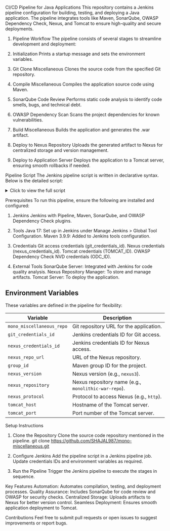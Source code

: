 CI/CD Pipeline for Java Applications
This repository contains a Jenkins pipeline configuration for building, testing, and deploying a Java application. The pipeline integrates tools like Maven, SonarQube, OWASP Dependency Check, Nexus, and Tomcat to ensure high-quality and secure deployments.

1. Pipeline Workflow
The pipeline consists of several stages to streamline development and deployment:

2. Initialization
Prints a startup message and sets the environment variables.

3. Git Clone Miscellaneous
Clones the source code from the specified Git repository.

4. Compile Miscellaneous
Compiles the application source code using Maven.

5. SonarQube Code Review
Performs static code analysis to identify code smells, bugs, and technical debt.

6. OWASP Dependency Scan
Scans the project dependencies for known vulnerabilities.

7. Build Miscellaneous
Builds the application and generates the .war artifact.

8. Deploy to Nexus Repository
Uploads the generated artifact to Nexus for centralized storage and version management.

9. Deploy to Application Server
Deploys the application to a Tomcat server, ensuring smooth rollbacks if needed.

Pipeline Script
The Jenkins pipeline script is written in declarative syntax. Below is the detailed script:

<details> <summary>Click to view the full script</summary>
pipeline {
    agent any

    tools {
        jdk 'Java17'
        maven 'Maven_3_9_9'
    }

    environment {
        mono_miscellaneous_repo = 'https://github.com/SHAJAL987/mono-miscellaneous.git'
        git_credentials_id = 'GIT_ACCESS_000000111222'
        nexus_credentials_id = '391a3d38-676a-42b5-a5ce-6d66a236eb7f'
        nexus_repo_url = '192.168.0.102:8081'
        group_id = 'com.mono'
        nexus_version = 'nexus3'
        nexus_repository = 'monolithic-war-repo'
        nexus_protocol = 'http'
        tomcat_host= '192.168.0.102'
        tomcat_port= '8181'
    }

    stages {
        stage('Initialization') {
            steps {
                echo 'Pipeline has started!'
            }
        }

        stage('Git Clone Miscellaneous') {
            steps {
                dir('miscellaneous') {
                    checkout([
                        $class: 'GitSCM',
                        branches: [[name: '*/main']],
                        doGenerateSubmoduleConfigurations: false,
                        extensions: [],
                        userRemoteConfigs: [[credentialsId: env.git_credentials_id, url: env.mono_miscellaneous_repo]]
                    ])
                }
            }
        }

        stage('Compile Miscellaneous') {
            steps {
                dir('miscellaneous') {
                    sh 'mvn clean compile'
                }
            }
        }

        stage('SonarQube Code Review') {
            steps {
                dir('miscellaneous') {
                    withSonarQubeEnv('sonarserver') {
                        sh 'mvn sonar:sonar -Dsonar.projectKey=miscellaneous_project_key -Dsonar.java.binaries=target/classes'
                    }
                }
            }
        }

        stage('OWASP Dependency Scan') {
            steps {
                dir('miscellaneous') {
                    dependencyCheck additionalArguments: '-s target', nvdCredentialsId: 'ODC_ID', odcInstallation: 'ODC_Installation'
                }
            }
        }

        stage('OWASP Dependency Scan Report') {
            steps {
                dir('miscellaneous') {
                    dependencyCheckPublisher pattern: '**/dependency-check-report.xml'
                }
            }
        }
        
        stage('Build Miscellaneous') {
            steps {
                dir('miscellaneous') {
                    sh 'mvn clean install'
                }
            }
        }

        stage('Deploy to Nexus Repository') {
            steps {
                dir('miscellaneous') {
                    script {
                        pom = readMavenPom file: "pom.xml"
                        filesByGlob = findFiles(glob: "target/*.${pom.packaging}")
                        
                        if (filesByGlob.length > 0) {
                            env.artifactPath = filesByGlob[0].path
                            
                            nexusArtifactUploader artifacts: [
                                [
                                    artifactId: 'miscellaneous', 
                                    classifier: '',          
                                    file: filesByGlob[0].path,  // Use the dynamically fetched artifactPath
                                    type: 'war'
                                ]
                            ], 
                            credentialsId: env.nexus_credentials_id, 
                            groupId: env.group_id, 
                            nexusUrl: env.nexus_repo_url, 
                            nexusVersion: env.nexus_version, 
                            protocol: env.nexus_protocol, 
                            repository: env.nexus_repository, 
                            version: pom.version  // Use the dynamically fetched version
                            
                        } else {
                            error "Artifact file not found in target directory"
                        }
                    }
                }
            }
        }
        
        stage('Deploy to Application Server') {
            steps {
                dir('miscellaneous') {
                    script {
                        def sourceFilePath = "${env.WORKSPACE}/miscellaneous/target/miscellaneous-${pom.version}.war"
                        def renamedFilePath = "${env.WORKSPACE}/miscellaneous/target/app.war"
                        def TOMCAT_HOST = env.tomcat_host
                        def TOMCAT_PORT = env.tomcat_port
                        
                        // Rename the WAR file to miscellaneous.war
                        sh "mv ${sourceFilePath} ${renamedFilePath}"
                        
                        // Use credentials for Tomcat deployment
                        withCredentials([usernamePassword(credentialsId: 'TOMCAT_ID', usernameVariable: 'TOMCAT_USERNAME', passwordVariable: 'TOMCAT_PASSWORD')]) {
                            
                            // Check if miscellaneous.war exists on the Tomcat server
                            def warExists = sh(script: "curl -u ${TOMCAT_USERNAME}:${TOMCAT_PASSWORD} --silent --fail http://${TOMCAT_HOST}:${TOMCAT_PORT}/manager/text/list | grep '/app:'", returnStatus: true)
                            echo "Checking if miscellaneous app exists on Tomcat: ${warExists}"
                            
                            // If miscellaneous exists, undeploy it
                            if (warExists == 0) {
                                sh "curl -u ${TOMCAT_USERNAME}:${TOMCAT_PASSWORD} --silent --request GET http://${TOMCAT_HOST}:${TOMCAT_PORT}/manager/text/undeploy?path=/app"
                                echo "Previous app undeployed successfully"
                            } else {
                                echo "No existing  app found. Proceeding with deployment."
                            }
                            
                            // Deploy the new WAR file
                            sh """
                                curl -u ${TOMCAT_USERNAME}:${TOMCAT_PASSWORD} \
                                    --silent --upload-file ${renamedFilePath} \
                                    http://${TOMCAT_HOST}:${TOMCAT_PORT}/manager/text/deploy?path=/app
                            """
                            echo "New app deployed successfully"
                        }
                    }
                }
            }
        }


    }

    post {
        always {
            cleanWs()
        }
    }
}
</details>

Prerequisites
To run this pipeline, ensure the following are installed and configured:

1. Jenkins
  Jenkins with Pipeline, Maven, SonarQube, and OWASP Dependency Check plugins.

2. Tools
  Java 17: Set up in Jenkins under Manage Jenkins > Global Tool Configuration.
  Maven 3.9.9: Added to Jenkins tools configuration.

3. Credentials
  Git access credentials (git_credentials_id).
  Nexus credentials (nexus_credentials_id).
  Tomcat credentials (TOMCAT_ID).
  OWASP Dependency Check NVD credentials (ODC_ID).

3. External Tools
  SonarQube Server: Integrated with Jenkins for code quality analysis.
  Nexus Repository Manager: To store and manage artifacts.
  Tomcat Server: To deploy the application.

## Environment Variables

These variables are defined in the pipeline for flexibility:

| Variable               | Description                                            |
|------------------------|--------------------------------------------------------|
| `mono_miscellaneous_repo` | Git repository URL for the application.               |
| `git_credentials_id`   | Jenkins credentials ID for Git access.                 |
| `nexus_credentials_id` | Jenkins credentials ID for Nexus access.               |
| `nexus_repo_url`       | URL of the Nexus repository.                           |
| `group_id`             | Maven group ID for the project.                        |
| `nexus_version`        | Nexus version (e.g., `nexus3`).                        |
| `nexus_repository`     | Nexus repository name (e.g., `monolithic-war-repo`).   |
| `nexus_protocol`       | Protocol to access Nexus (e.g., `http`).               |
| `tomcat_host`          | Hostname of the Tomcat server.                         |
| `tomcat_port`          | Port number of the Tomcat server.                      |


Setup Instructions
1. Clone the Repository
Clone the source code repository mentioned in the pipeline.
  git clone https://github.com/SHAJAL987/mono-miscellaneous.git

3. Configure Jenkins
  Add the pipeline script in a Jenkins pipeline job.
  Update credentials IDs and environment variables as required.
4. Run the Pipeline
  Trigger the Jenkins pipeline to execute the stages in sequence.

Key Features
Automation: Automates compilation, testing, and deployment processes.
Quality Assurance: Includes SonarQube for code review and OWASP for security checks.
Centralized Storage: Uploads artifacts to Nexus for better version control.
Seamless Deployment: Ensures smooth application deployment to Tomcat.

Contributions
Feel free to submit pull requests or open issues to suggest improvements or report bugs.




